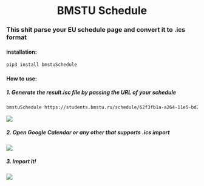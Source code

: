 # <div align="center">BMSTU Schedule</div>
### This shit parse your EU schedule page and convert it to .ics format
#### installation:
```bash
pip3 install bmstuSchedule
```
#### How to use:
##### 1. Generate the result.isc file by passing the URL of your schedule
```bash
bmstuSchedule https://students.bmstu.ru/schedule/62f3fb1a-a264-11e5-bd2f-005056960017
```
<img src="https://github.com/gabolaev/bmstuSchedule/blob/master/src/step1.png">

##### 2. Open Google Calendar or any other that supports .ics import

<img src="https://github.com/gabolaev/bmstuSchedule/blob/master/src/step2.png">

##### 3. Import it!
<img src="https://github.com/gabolaev/bmstuSchedule/blob/master/src/step3.png">